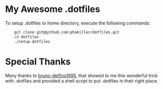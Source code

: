 # My Awesome .dotfiles

To setup .dotfiles to home directory, execute the following commands:
```sh
    git clone git@github.com:phakiller/dotfiles.git
    cd dotfiles
    ./setup-dotfiles
```

# Special Thanks
Many thanks to [bruno-delfino1995](https://github.com/bruno-delfino1995), that showed to me this wonderful trick with .dotfiles and provided a shell script to put .dotfiles in their right place.